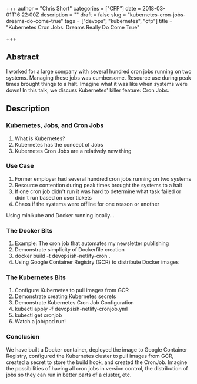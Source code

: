 +++
author = "Chris Short"
categories = ["CFP"]
date = 2018-03-01T16:22:00Z
description = ""
draft = false
slug = "kubernetes-cron-jobs-dreams-do-come-true"
tags = ["devops", "kubernetes", "cfp"]
title = "Kubernetes Cron Jobs: Dreams Really Do Come True"

+++

## Abstract

I worked for a large company with several hundred cron jobs running on two systems. Managing these jobs was cumbersome. Resource use during peak times brought things to a halt. Imagine what it was like when systems were down! In this talk, we discuss Kubernetes' killer feature: Cron Jobs.

## Description

### Kubernetes, Jobs, and Cron Jobs

1. What is Kubernetes?
2. Kubernetes has the concept of Jobs
3. Kubernetes Cron Jobs are a relatively new thing

### Use Case

1. Former employer had several hundred cron jobs running on two systems
2. Resource contention during peak times brought the systems to a halt
3. If one cron job didn't run it was hard to determine what task failed or didn't run based on user tickets
4. Chaos if the systems were offline for one reason or another

Using minikube and Docker running locally...

### The Docker Bits

1. Example: The cron job that automates my newsletter publishing
2. Demonstrate simplicity of Dockerfile creation
3. docker build -t devopsish-netlify-cron .
4. Using Google Container Registry (GCR) to distribute Docker images

### The Kubernetes Bits

1. Configure Kubernetes to pull images from GCR
2. Demonstrate creating Kubernetes secrets
3. Demonstrate Kubernetes Cron Job Configuration
4. kubectl apply -f devopsish-netlify-cronjob.yml
5. kubectl get cronjob
6. Watch a job/pod run!

### Conclusion

We have built a Docker container, deployed the image to Google Container Registry, configured the Kubernetes cluster to pull images from GCR, created a secret to store the build hook, and created the CronJob. Imagine the possibilities of having all cron jobs in version control, the distribution of jobs so they can run in better parts of a cluster, etc.